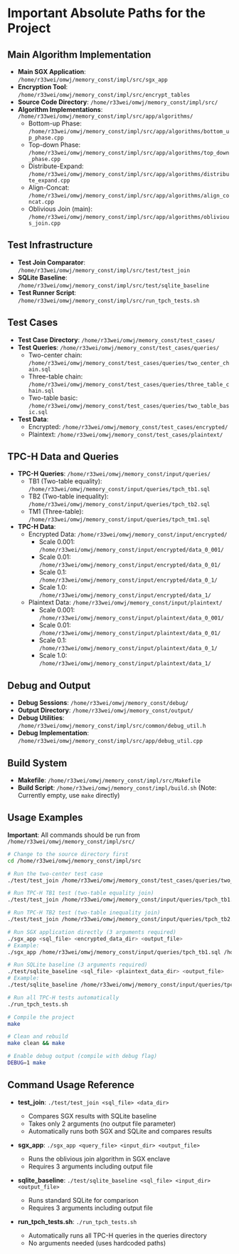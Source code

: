 # Important Absolute Paths for the Project

## Main Algorithm Implementation
- **Main SGX Application**: `/home/r33wei/omwj/memory_const/impl/src/sgx_app`
- **Encryption Tool**: `/home/r33wei/omwj/memory_const/impl/src/encrypt_tables`
- **Source Code Directory**: `/home/r33wei/omwj/memory_const/impl/src/`
- **Algorithm Implementations**: `/home/r33wei/omwj/memory_const/impl/src/app/algorithms/`
  - Bottom-up Phase: `/home/r33wei/omwj/memory_const/impl/src/app/algorithms/bottom_up_phase.cpp`
  - Top-down Phase: `/home/r33wei/omwj/memory_const/impl/src/app/algorithms/top_down_phase.cpp`
  - Distribute-Expand: `/home/r33wei/omwj/memory_const/impl/src/app/algorithms/distribute_expand.cpp`
  - Align-Concat: `/home/r33wei/omwj/memory_const/impl/src/app/algorithms/align_concat.cpp`
  - Oblivious Join (main): `/home/r33wei/omwj/memory_const/impl/src/app/algorithms/oblivious_join.cpp`

## Test Infrastructure
- **Test Join Comparator**: `/home/r33wei/omwj/memory_const/impl/src/test/test_join`
- **SQLite Baseline**: `/home/r33wei/omwj/memory_const/impl/src/test/sqlite_baseline`
- **Test Runner Script**: `/home/r33wei/omwj/memory_const/impl/src/run_tpch_tests.sh`

## Test Cases
- **Test Case Directory**: `/home/r33wei/omwj/memory_const/test_cases/`
- **Test Queries**: `/home/r33wei/omwj/memory_const/test_cases/queries/`
  - Two-center chain: `/home/r33wei/omwj/memory_const/test_cases/queries/two_center_chain.sql`
  - Three-table chain: `/home/r33wei/omwj/memory_const/test_cases/queries/three_table_chain.sql`
  - Two-table basic: `/home/r33wei/omwj/memory_const/test_cases/queries/two_table_basic.sql`
- **Test Data**: 
  - Encrypted: `/home/r33wei/omwj/memory_const/test_cases/encrypted/`
  - Plaintext: `/home/r33wei/omwj/memory_const/test_cases/plaintext/`

## TPC-H Data and Queries
- **TPC-H Queries**: `/home/r33wei/omwj/memory_const/input/queries/`
  - TB1 (Two-table equality): `/home/r33wei/omwj/memory_const/input/queries/tpch_tb1.sql`
  - TB2 (Two-table inequality): `/home/r33wei/omwj/memory_const/input/queries/tpch_tb2.sql`
  - TM1 (Three-table): `/home/r33wei/omwj/memory_const/input/queries/tpch_tm1.sql`
- **TPC-H Data**:
  - Encrypted Data: `/home/r33wei/omwj/memory_const/input/encrypted/`
    - Scale 0.001: `/home/r33wei/omwj/memory_const/input/encrypted/data_0_001/`
    - Scale 0.01: `/home/r33wei/omwj/memory_const/input/encrypted/data_0_01/`
    - Scale 0.1: `/home/r33wei/omwj/memory_const/input/encrypted/data_0_1/`
    - Scale 1.0: `/home/r33wei/omwj/memory_const/input/encrypted/data_1/`
  - Plaintext Data: `/home/r33wei/omwj/memory_const/input/plaintext/`
    - Scale 0.001: `/home/r33wei/omwj/memory_const/input/plaintext/data_0_001/`
    - Scale 0.01: `/home/r33wei/omwj/memory_const/input/plaintext/data_0_01/`
    - Scale 0.1: `/home/r33wei/omwj/memory_const/input/plaintext/data_0_1/`
    - Scale 1.0: `/home/r33wei/omwj/memory_const/input/plaintext/data_1/`

## Debug and Output
- **Debug Sessions**: `/home/r33wei/omwj/memory_const/debug/`
- **Output Directory**: `/home/r33wei/omwj/memory_const/output/`
- **Debug Utilities**: `/home/r33wei/omwj/memory_const/impl/src/common/debug_util.h`
- **Debug Implementation**: `/home/r33wei/omwj/memory_const/impl/src/app/debug_util.cpp`

## Build System
- **Makefile**: `/home/r33wei/omwj/memory_const/impl/src/Makefile`
- **Build Script**: `/home/r33wei/omwj/memory_const/impl/build.sh` (Note: Currently empty, use `make` directly)

## Usage Examples

**Important**: All commands should be run from `/home/r33wei/omwj/memory_const/impl/src/`

```bash
# Change to the source directory first
cd /home/r33wei/omwj/memory_const/impl/src

# Run the two-center test case
./test/test_join /home/r33wei/omwj/memory_const/test_cases/queries/two_center_chain.sql /home/r33wei/omwj/memory_const/test_cases/encrypted

# Run TPC-H TB1 test (two-table equality join)
./test/test_join /home/r33wei/omwj/memory_const/input/queries/tpch_tb1.sql /home/r33wei/omwj/memory_const/input/encrypted/data_0_001

# Run TPC-H TB2 test (two-table inequality join)
./test/test_join /home/r33wei/omwj/memory_const/input/queries/tpch_tb2.sql /home/r33wei/omwj/memory_const/input/encrypted/data_0_001

# Run SGX application directly (3 arguments required)
./sgx_app <sql_file> <encrypted_data_dir> <output_file>
# Example:
./sgx_app /home/r33wei/omwj/memory_const/input/queries/tpch_tb1.sql /home/r33wei/omwj/memory_const/input/encrypted/data_0_001 output.csv

# Run SQLite baseline (3 arguments required)
./test/sqlite_baseline <sql_file> <plaintext_data_dir> <output_file>
# Example:
./test/sqlite_baseline /home/r33wei/omwj/memory_const/input/queries/tpch_tb1.sql /home/r33wei/omwj/memory_const/input/plaintext/data_0_001 baseline.csv

# Run all TPC-H tests automatically
./run_tpch_tests.sh

# Compile the project
make

# Clean and rebuild
make clean && make

# Enable debug output (compile with debug flag)
DEBUG=1 make
```

## Command Usage Reference

- **test_join**: `./test/test_join <sql_file> <data_dir>`
  - Compares SGX results with SQLite baseline
  - Takes only 2 arguments (no output file parameter)
  - Automatically runs both SGX and SQLite and compares results

- **sgx_app**: `./sgx_app <query_file> <input_dir> <output_file>`
  - Runs the oblivious join algorithm in SGX enclave
  - Requires 3 arguments including output file

- **sqlite_baseline**: `./test/sqlite_baseline <sql_file> <input_dir> <output_file>`
  - Runs standard SQLite for comparison
  - Requires 3 arguments including output file

- **run_tpch_tests.sh**: `./run_tpch_tests.sh`
  - Automatically runs all TPC-H queries in the queries directory
  - No arguments needed (uses hardcoded paths)